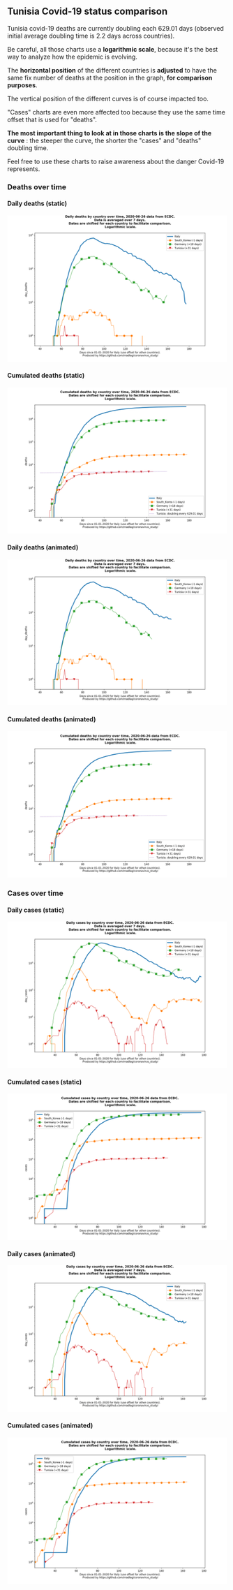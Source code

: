 ## Tunisia Covid-19 status comparison 

Tunisia covid-19 deaths are currently doubling each 629.01 days (observed initial average doubling time is 2.2 days across countries).



Be careful, all those charts use a **logarithmic scale**, because it's the best way to analyze how the epidemic is evolving.
 
The **horizontal position** of the different countries is **adjusted** to have the same fix number of deaths at the position in the graph, **for comparison purposes**.

The vertical position of the different curves is of course impacted too.

"Cases" charts are even more affected too because they use the same time offset that is used for "deaths".

**The most important thing to look at in those charts is the slope of the curve** : the steeper the curve, the shorter the "cases" and "deaths" doubling time.

Feel free to use these charts to raise awareness about the danger Covid-19 represents. 


 
### Deaths over time
 
#### Daily deaths (static)
![Tunisia covid-19 daily deaths static chart](https://raw.githubusercontent.com/madlag/coronavirus_study/master/notebooks/graphs/2020-06-26/countries/Tunisia/2020-06-26_Tunisia_day_deaths.png "Tunisia covid-19 day_deaths static chart")   
 
#### Cumulated deaths (static)
![Tunisia covid-19 cumulated deaths static chart](https://raw.githubusercontent.com/madlag/coronavirus_study/master/notebooks/graphs/2020-06-26/countries/Tunisia/2020-06-26_Tunisia_deaths.png "Tunisia covid-19 deaths static chart")   
 
#### Daily deaths (animated)
![Tunisia covid-19 daily deaths animated chart](https://raw.githubusercontent.com/madlag/coronavirus_study/master/notebooks/graphs/2020-06-26/countries/Tunisia/2020-06-26_Tunisia_day_deaths.gif "Tunisia covid-19 day_deaths animated chart")   
 
#### Cumulated deaths (animated)
![Tunisia covid-19 cumulated deaths animated chart](https://raw.githubusercontent.com/madlag/coronavirus_study/master/notebooks/graphs/2020-06-26/countries/Tunisia/2020-06-26_Tunisia_deaths.gif "Tunisia covid-19 deaths animated chart")   

 
### Cases over time
 
#### Daily cases (static)
![Tunisia covid-19 daily cases static chart](https://raw.githubusercontent.com/madlag/coronavirus_study/master/notebooks/graphs/2020-06-26/countries/Tunisia/2020-06-26_Tunisia_day_cases.png "Tunisia covid-19 day_cases static chart")   
 
#### Cumulated cases (static)
![Tunisia covid-19 cumulated cases static chart](https://raw.githubusercontent.com/madlag/coronavirus_study/master/notebooks/graphs/2020-06-26/countries/Tunisia/2020-06-26_Tunisia_cases.png "Tunisia covid-19 cases static chart")   
 
#### Daily cases (animated)
![Tunisia covid-19 daily cases animated chart](https://raw.githubusercontent.com/madlag/coronavirus_study/master/notebooks/graphs/2020-06-26/countries/Tunisia/2020-06-26_Tunisia_day_cases.gif "Tunisia covid-19 day_cases animated chart")   
 
#### Cumulated cases (animated)
![Tunisia covid-19 cumulated cases animated chart](https://raw.githubusercontent.com/madlag/coronavirus_study/master/notebooks/graphs/2020-06-26/countries/Tunisia/2020-06-26_Tunisia_cases.gif "Tunisia covid-19 cases animated chart")   

